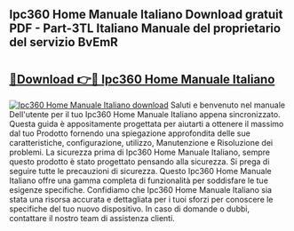## Ipc360 Home Manuale Italiano Download gratuit PDF - Part-3TL Italiano Manuale del proprietario del servizio BvEmR

# <h2><a href="http://dfa4ei.blite.top/?on=Ipc360+Home+Manuale+Italiano">🔗Download 👉🔴 Ipc360 Home Manuale Italiano</a></h2>

[![Ipc360 Home Manuale Italiano download](https://i.imgur.com/lujVjoI.png)](http://dfa4ei.blite.top/?on=Ipc360+Home+Manuale+Italiano)
Saluti e benvenuto nel manuale Dell'utente per il tuo Ipc360 Home Manuale Italiano appena sincronizzato. Questa guida è appositamente progettata per aiutarti a ottenere il massimo dal tuo Prodotto fornendo una spiegazione approfondita delle sue caratteristiche, configurazione, utilizzo, Manutenzione e Risoluzione dei problemi. La sicurezza prima di Ipc360 Home Manuale Italiano, sempre questo prodotto è stato progettato pensando alla sicurezza. Si prega di seguire tutte le precauzioni di sicurezza. Questo Ipc360 Home Manuale Italiano offre una gamma completa di funzionalità per soddisfare le tue esigenze specifiche. Confidiamo che Ipc360 Home Manuale Italiano sia stata una risorsa accurata e dettagliata per i tuoi sforzi per conoscere le specifiche del tuo nuovo dispositivo. In caso di domande o dubbi, contattare il nostro team di assistenza clienti.
